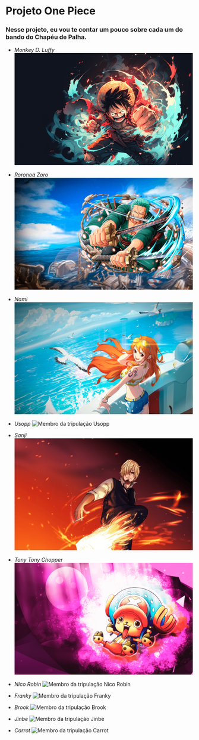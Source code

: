 # Projeto One Piece

### Nesse projeto, eu vou te contar um pouco sobre cada um do bando do Chapéu de Palha.
- *Monkey D. Luffy*
  ![Membro da tripulação Monkey D. Luffy](./src/imagens/personagem-monkey-d-luffy.png)
  
- *Roronoa Zoro*
  ![Membro da tripulação Roronoa Zoro](./src/imagens/personagem-roronoa-zoro.png)
  
- *Nami*
  ![Membro da tripulação Nami](./src/imagens/personagem-nami.png)

- *Usopp*
  ![Membro da tripulação Usopp](./src/imagens/)

- *Sanji*
  ![Membro da tripulação Sanji](./src/imagens/personagem-sanji.png)
  
- *Tony Tony Chopper*
  ![Membro da tripulação Tony Tony Chopper](./src/imagens/personagem-tony-chopper.png)

- *Nico Robin*
  ![Membro da tripulação Nico  Robin](./src/imagens/)

- *Franky*
  ![Membro da tripulação Franky](./src/imagens/)

- *Brook*
  ![Membro da tripulação Brook](./src/imagens/)

- *Jinbe*
  ![Membro da tripulação Jinbe](./src/imagens/)

- *Carrot*
  ![Membro da tripulação Carrot](./src/imagens/)